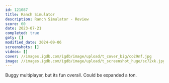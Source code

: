 ```yaml
---
id: 121087
title: Ranch Simulator
description: Ranch Simulator - Review
score: 60
date: 2023-07-21
completed: true
goty: []
modified_date: 2024-09-06
screenshots: []
videos: []
cover: //images.igdb.com/igdb/image/upload/t_cover_big/co29nf.jpg
image: //images.igdb.com/igdb/image/upload/t_screenshot_huge/sc72xk.jpg
---
```

Buggy multiplayer, but its fun overall. Could be expanded a ton.